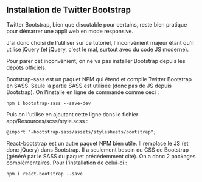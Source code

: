 ## Installation de Twitter Bootstrap

Twitter Bootstrap, bien que discutable pour certains, reste bien pratique pour démarrer une appli web en mode responsive.

J'ai donc choisi de l'utiliser sur ce tutoriel, l'inconvénient majeur étant qu'il utilise jQuery (et jQuery, c'est le mal, surtout avec du code JS moderne).

Pour parer cet inconvénient, on ne va pas installer Bootstrap depuis les dépôts officiels.

Bootstrap-sass est un paquet NPM qui étend et compile Twitter Bootstrap en SASS. Seule la partie SASS est utilisée (donc pas de JS depuis Bootstrap). On l'installe en ligne de commande comme ceci :

`npm i bootstrap-sass --save-dev`

Puis on l'utilise en ajoutant cette ligne dans le fichier app/Resources/scss/style.scss :

`@import "~bootstrap-sass/assets/stylesheets/bootstrap";`

React-bootstrap est un autre paquet NPM bien utile. Il remplace le JS (et donc jQuery) dans Bootstrap. Il a seulement besoin du CSS de Bootstrap (généré par le SASS du paquet précédemment cité). On a donc 2 packages complémentaires. Pour l'installation de celui-ci : 

`npm i react-bootstrap --save`



